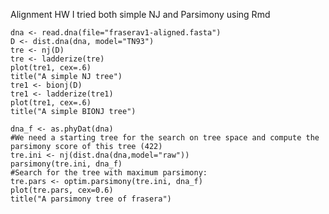 Alignment HW
I tried both simple NJ and Parsimony using Rmd
```{r simple nj}
dna <- read.dna(file="fraserav1-aligned.fasta")
D <- dist.dna(dna, model="TN93")
tre <- nj(D)
tre <- ladderize(tre)
plot(tre1, cex=.6)
title("A simple NJ tree")
tre1 <- bionj(D)
tre1 <- ladderize(tre1)
plot(tre1, cex=.6)
title("A simple BIONJ tree")
```
```{r parsimony_frasera}
dna_f <- as.phyDat(dna)
#We need a starting tree for the search on tree space and compute the parsimony score of this tree (422)
tre.ini <- nj(dist.dna(dna,model="raw"))
parsimony(tre.ini, dna_f)
#Search for the tree with maximum parsimony:
tre.pars <- optim.parsimony(tre.ini, dna_f)
plot(tre.pars, cex=0.6)
title("A parsimony tree of frasera")
```

